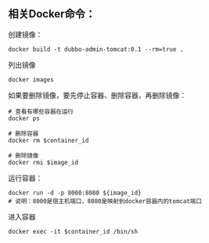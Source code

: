 ## 相关Docker命令：

创建镜像：
```
docker build -t dubbo-admin-tomcat:0.1 --rm=true .
```

列出镜像
```
docker images
```

如果要删除镜像，要先停止容器、删除容器，再删除镜像：
```
# 查看有哪些容器在运行
docker ps 

# 删除容器
docker rm $container_id

# 删除镜像
docker rmi $image_id

```

运行容器：
```
docker run -d -p 8000:8080 ${image_id}
# 说明：8000是宿主机端口，8080是映射到docker容器内的tomcat端口
```

进入容器
```
docker exec -it $container_id /bin/sh
```